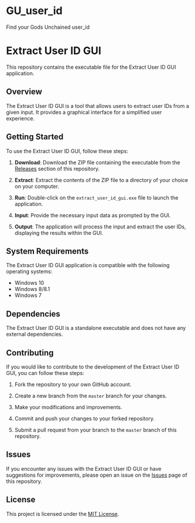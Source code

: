 # GU_user_id
Find your Gods Unchained user_id 
# Extract User ID GUI

This repository contains the executable file for the Extract User ID GUI application.

## Overview

The Extract User ID GUI is a tool that allows users to extract user IDs from a given input. It provides a graphical interface for a simplified user experience.

## Getting Started

To use the Extract User ID GUI, follow these steps:

1. **Download**: Download the ZIP file containing the executable from the [Releases](https://github.com/vesperds/gu_user_id/releases) section of this repository.

2. **Extract**: Extract the contents of the ZIP file to a directory of your choice on your computer.

3. **Run**: Double-click on the `extract_user_id_gui.exe` file to launch the application.

4. **Input**: Provide the necessary input data as prompted by the GUI.

5. **Output**: The application will process the input and extract the user IDs, displaying the results within the GUI.

## System Requirements

The Extract User ID GUI application is compatible with the following operating systems:

- Windows 10
- Windows 8/8.1
- Windows 7

## Dependencies

The Extract User ID GUI is a standalone executable and does not have any external dependencies.

## Contributing

If you would like to contribute to the development of the Extract User ID GUI, you can follow these steps:

1. Fork the repository to your own GitHub account.

2. Create a new branch from the `master` branch for your changes.

3. Make your modifications and improvements.

4. Commit and push your changes to your forked repository.

5. Submit a pull request from your branch to the `master` branch of this repository.

## Issues

If you encounter any issues with the Extract User ID GUI or have suggestions for improvements, please open an issue on the [Issues](https://github.com/vesperds/gu_user_id/issues) page of this repository.

## License

This project is licensed under the [MIT License](LICENSE).


